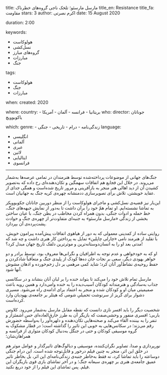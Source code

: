 
title: مارسل مارسئو؛ تلخک ناجی گروه‌های خطرناک 
title_en: Resistance 
title_fa: مقاومت
stars: 3
author: اکرم نصرتی
date: 15 August 2020

duration: 2:00

keywords:
  - هولوکاست 
  - نسل‌کشی
  - گروه‌های مبارز
  - مبارزات
  - جنگ

tags:
  - هولوکاست
  - جنگ
  - مبارزات 

when:
  created: 2020

where:
  country:
    - بریتانیا
    - فرانسه
    - آلمان
    - آمریکا
who:
  director: جوناتان یاکوبوویچ

which:
  genre:
    - زندگی‌نامه
    - درام
    - تاریخی
    - جنگی
  language: 
   - انگلیسی
   - آلمانی
   - عبری
   - لاتین
   - ایتالیایی
   - فرانسوی

---

جنگ‌های جهانی از موضوعات پرداخته‌شده توسط هنرمندان در تمامی عرصه‌ها به‌شمار می‌روند. در خلال این فجایع هم اتفاقات سهمگین و تکان‌دهنده‌ای رخ داده که به‌تصویر کشیدن آن از دید اهالی هنر منجر به بازآفرینی و مرور تاریخ شده‌است و همگی جدای از عقاید خویشتن، تلاش برای تصویرسازی ددمنشانه چهره‌ی کریه جنگ به جهانیان است.

 این‌بار نیز قضیه‌ی نسل‌کشی و ماجرای هولوکاست را از منظر دوربین جاناتان جکوبوویکز به تماشا نشسته‌ایم. او تمام همّ خود را برآن داشت تا به‌دور از نمایش جبهه‌های جنگ، خط حمله و ادوات جنگی، بدون همراه کردن مخاطب در بطن جنگ، با عیان ساختن بخشی از زندگی «مارسل مارسئو» به جنبه‌ای متفاوت‌تر از چهره‌ی جنگ و حوادث پشت‌پرده‌ی آن بپردازد.

روایتی ساده از کمدینی معمولی که به دور از هیاهوی اتفاقات پیش‌آمده پیرامون خویش، با تقلید از هنرمند نامی «چارلی چاپلین» تمایل به پرداختن کار هنری داشت و چه‌ شد که مدتی بعد او را به انسان‌دوستانه‌ترین و موثرترین دلقک تاریخ جهان مبدل کرد؟!

او که به خودخواهی و عدم توجه به اطرافیان و نگرانی‌ها معروف بود، توسط برادر و دو خواهر یهودی دیگر، سعی بر نجات جان ده‌ها کودک از پلیدی جنگ و متعاقباً شادکردن و حفظ روحیه‌ی نشاط‌آور آنان کرد؛ شاید کمی مرهمی بر دل زخم‌خورده و اذهان مشوش آنها شود.

مارسل تمام تلاش خود را می‌کند تا بتواند خنده را بر لبان آنان بنشاند و در سکانسی جذاب به‌سادگی و هنرمندانه کودکان آسیب‌دیده را به خنده وامی‌دارد و همین رویه باعث صمیمیتی میان او و کودکان شده و منجر به اعتماد برای ادامه‌ی راه می‌شود. مسیری دشوار برای گریز از سرنوشت تحمیلی‌ِ شومی که  هیتلر بر جامعه‌ی یهودیان وارد کرده‌است.

شخصیت دیگر را باید افسر نازی دانست که نقطه مقابل مارسل به‌شمار می‌رود. کلاوس باربی؛ افسری منفور و وحشی‌صفت که بازیگر آن به طرز خارق‌العاده‌ای حس اشمئزاز و تنفر را به بیننده القاء می‌کند و صحنه‌هایی تکان‌دهنده و دلهره‌آور را به‌واسطه حضورش رقم می‌زند؛ در سکانس‌هایی به خوبی این تاثیر را گذاشته است؛ در قطار مشکوک به گروه موسیقی کودکان و حتی در جنگل به‌دنبال کودکان متواری از فرانسه و همراهان‌شان؛ 

نورپردازی و صدا، تصاویر نگران‌کننده، موسیقی و دیالوگ‌های تاثیرگذار و عوامل موثر هم در خلق این اثر، منجر به چنین فیلم درخور و قابل‌توجه شده است.
این درام جنگی دوساعته را باید تماشا کرد، نه فقط به‌خاطر جنبه‌ی زندگی‌نامه‌ای این اثر، بل بخاطر تاثیر عمیق جامعه‌ی هنری بر چهره‌ی سبعانه جنگ؛ و در آخر تماشای بازی قوی بازیگران این فیلم. پس تماشای این فیلم را از خود دریغ نکنید.